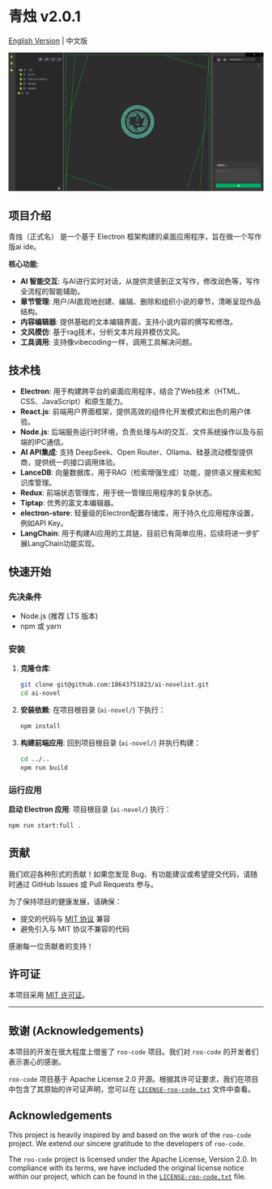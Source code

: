 # 青烛 v2.0.1

[English Version](README_en.md) | 中文版

![项目截图](images/示例图片.jpg)
## 项目介绍

青烛（正式名） 是一个基于 Electron 框架构建的桌面应用程序，旨在做一个写作版ai ide。

**核心功能**:
*   **AI 智能交互**: 与AI进行实时对话，从提供灵感到正文写作，修改润色等，写作全流程的智能辅助。
*   **章节管理**: 用户/AI直观地创建、编辑、删除和组织小说的章节，清晰呈现作品结构。
*   **内容编辑器**: 提供基础的文本编辑界面，支持小说内容的撰写和修改。
*   **文风模仿**: 基于rag技术，分析文本片段并模仿文风。
*   **工具调用**: 支持像vibecoding一样，调用工具解决问题。 

## 技术栈

*   **Electron**: 用于构建跨平台的桌面应用程序，结合了Web技术（HTML、CSS、JavaScript）和原生能力。
*   **React.js**: 前端用户界面框架，提供高效的组件化开发模式和出色的用户体验。
*   **Node.js**: 后端服务运行时环境，负责处理与AI的交互、文件系统操作以及与前端的IPC通信。
*   **AI API集成**: 支持 DeepSeek、Open Router、Ollama、硅基流动模型提供商，提供统一的接口调用体验。
*   **LanceDB**: 向量数据库，用于RAG（检索增强生成）功能，提供语义搜索和知识库管理。
*   **Redux**: 前端状态管理库，用于统一管理应用程序的复杂状态。
*   **Tiptap**: 优秀的富文本编辑器。
*   **electron-store**: 轻量级的Electron配置存储库，用于持久化应用程序设置，例如API Key。
*   **LangChain**: 用于构建AI应用的工具链，目前已有简单应用，后续将进一步扩展LangChain功能实现。



## 快速开始

### 先决条件

*   Node.js (推荐 LTS 版本)
*   npm 或 yarn

### 安装

1.  **克隆仓库**:
    ```bash
    git clone git@github.com:18643751823/ai-novelist.git
    cd ai-novel
    ```


2.  **安装依赖**:
    在项目根目录 (`ai-novel/`) 下执行：
    ```bash
    npm install
    ```


3.  **构建前端应用**:
    回到项目根目录 (`ai-novel/`) 并执行构建：
    ```bash
    cd ../..
    npm run build
    ```

### 运行应用

**启动 Electron 应用**:
项目根目录 (`ai-novel/`) 执行：
```bash
npm run start:full .
```



## 贡献

我们欢迎各种形式的贡献！如果您发现 Bug、有功能建议或希望提交代码，请随时通过 GitHub Issues 或 Pull Requests 参与。

为了保持项目的健康发展，请确保：
- 提交的代码与 [MIT 协议](LICENSE) 兼容
- 避免引入与 MIT 协议不兼容的代码

感谢每一位贡献者的支持！

## 许可证

本项目采用 [MIT 许可证](LICENSE)。


---

## 致谢 (Acknowledgements)

本项目的开发在很大程度上借鉴了 `roo-code` 项目。我们对 `roo-code` 的开发者们表示衷心的感谢。

`roo-code` 项目基于 Apache License 2.0 开源。根据其许可证要求，我们在项目中包含了其原始的许可证声明，您可以在 [`LICENSE-roo-code.txt`](./LICENSE-roo-code.txt) 文件中查看。

## Acknowledgements

This project is heavily inspired by and based on the work of the `roo-code` project. We extend our sincere gratitude to the developers of `roo-code`.

The `roo-code` project is licensed under the Apache License, Version 2.0. In compliance with its terms, we have included the original license notice within our project, which can be found in the [`LICENSE-roo-code.txt`](./LICENSE-roo-code.txt) file.